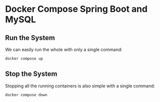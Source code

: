 # Docker Compose Spring Boot and MySQL 

## Run the System
We can easily run the whole with only a single command:
```bash
docker compose up
```

## Stop the System
Stopping all the running containers is also simple with a single command:
```bash
docker compose down
```
